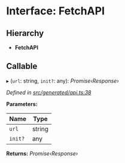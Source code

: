 # Interface: FetchAPI

## Hierarchy

* **FetchAPI**

## Callable

▸ (`url`: string, `init?`: any): *Promise‹Response›*

*Defined in [src/generated/api.ts:38](https://github.com/mailslurp/mailslurp-client-ts-js/blob/4ca018b/src/generated/api.ts#L38)*

**Parameters:**

Name | Type |
------ | ------ |
`url` | string |
`init?` | any |

**Returns:** *Promise‹Response›*
